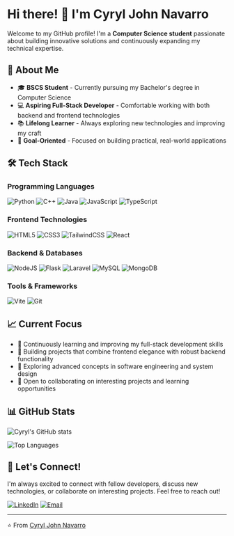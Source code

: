 # Hi there! 👋 I'm Cyryl John Navarro

Welcome to my GitHub profile! I'm a **Computer Science student** passionate about building innovative solutions and continuously expanding my technical expertise.

## 🚀 About Me

- 🎓 **BSCS Student** - Currently pursuing my Bachelor's degree in Computer Science
- 💻 **Aspiring Full-Stack Developer** - Comfortable working with both backend and frontend technologies
- 📚 **Lifelong Learner** - Always exploring new technologies and improving my craft
- 🎯 **Goal-Oriented** - Focused on building practical, real-world applications

## 🛠️ Tech Stack

### Programming Languages
![Python](https://img.shields.io/badge/python-3670A0?style=for-the-badge&logo=python&logoColor=ffdd54)
![C++](https://img.shields.io/badge/c++-%2300599C.svg?style=for-the-badge&logo=c%2B%2B&logoColor=white)
![Java](https://img.shields.io/badge/java-%23ED8B00.svg?style=for-the-badge&logo=openjdk&logoColor=white)
![JavaScript](https://img.shields.io/badge/javascript-%23323330.svg?style=for-the-badge&logo=javascript&logoColor=%23F7DF1E)
![TypeScript](https://img.shields.io/badge/typescript-%23007ACC.svg?style=for-the-badge&logo=typescript&logoColor=white)

### Frontend Technologies
![HTML5](https://img.shields.io/badge/html5-%23E34F26.svg?style=for-the-badge&logo=html5&logoColor=white)
![CSS3](https://img.shields.io/badge/css3-%231572B6.svg?style=for-the-badge&logo=css3&logoColor=white)
![TailwindCSS](https://img.shields.io/badge/tailwindcss-%2338B2AC.svg?style=for-the-badge&logo=tailwind-css&logoColor=white)
![React](https://img.shields.io/badge/react-%2320232a.svg?style=for-the-badge&logo=react&logoColor=%2361DAFB)

### Backend & Databases
![NodeJS](https://img.shields.io/badge/node.js-6DA55F?style=for-the-badge&logo=node.js&logoColor=white)
![Flask](https://img.shields.io/badge/flask-%23000.svg?style=for-the-badge&logo=flask&logoColor=white)
![Laravel](https://img.shields.io/badge/laravel-%23FF2D20.svg?style=for-the-badge&logo=laravel&logoColor=white)
![MySQL](https://img.shields.io/badge/mysql-%2300f.svg?style=for-the-badge&logo=mysql&logoColor=white)
![MongoDB](https://img.shields.io/badge/MongoDB-%234ea94b.svg?style=for-the-badge&logo=mongodb&logoColor=white)

### Tools & Frameworks
![Vite](https://img.shields.io/badge/vite-%23646CFF.svg?style=for-the-badge&logo=vite&logoColor=white)
![Git](https://img.shields.io/badge/git-%23F05033.svg?style=for-the-badge&logo=git&logoColor=white)

## 📈 Current Focus

- 🌱 Continuously learning and improving my full-stack development skills
- 🔨 Building projects that combine frontend elegance with robust backend functionality
- 📖 Exploring advanced concepts in software engineering and system design
- 🤝 Open to collaborating on interesting projects and learning opportunities

## 📊 GitHub Stats

![Cyryl's GitHub stats](https://github-readme-stats.vercel.app/api?username=TheFreeloader&show_icons=true&theme=radical)

![Top Languages](https://github-readme-stats.vercel.app/api/top-langs/?username=TheFreeloader&layout=compact&theme=radical)

## 🤝 Let's Connect!

I'm always excited to connect with fellow developers, discuss new technologies, or collaborate on interesting projects. Feel free to reach out!

[![LinkedIn](https://img.shields.io/badge/LinkedIn-%230077B5.svg?style=for-the-badge&logo=linkedin&logoColor=white)](YOUR_LINKEDIN_URL)
[![Email](https://img.shields.io/badge/Email-D14836?style=for-the-badge&logo=gmail&logoColor=white)](mailto:your.email@example.com)

---

⭐️ From [Cyryl John Navarro](https://github.com/YOUR_GITHUB_USERNAME)
